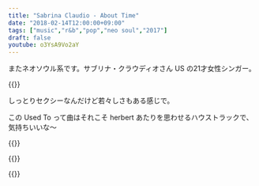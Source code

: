 ```yaml
---
title: "Sabrina Claudio - About Time"
date: "2018-02-14T12:00:00+09:00"
tags: ["music","r&b","pop","neo soul","2017"]
draft: false
youtube: o3YsA9Vo2aY
---
```


またネオソウル系です。サブリナ・クラウディオさん US の21才女性シンガー。

{{<youtube src="o3YsA9Vo2aY" title="Sabrina Claudio - Used To">}}

しっとりセクシーなんだけど若々しさもある感じで。

この Used To って曲はそれこそ herbert あたりを思わせるハウストラックで、気持ちいいな〜 

{{<youtube src="KBVskvS7-vo" title="Sabrina Claudio - Unravel Me">}}

{{<youtube src="dw0sjXiU4IE" title="Sabrina Claudio - Stand Still">}}

{{<amazon asin="B0761VSRL4" title="Sabrina Claudio - About Time" image="https://images-na.ssl-images-amazon.com/images/I/51HMoXs7DuL.jpg">}}

